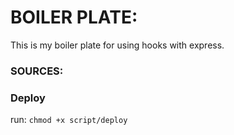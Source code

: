 # BOILER PLATE:

This is my boiler plate for using hooks with express.

### SOURCES:

### Deploy 
run: 
`chmod +x script/deploy`